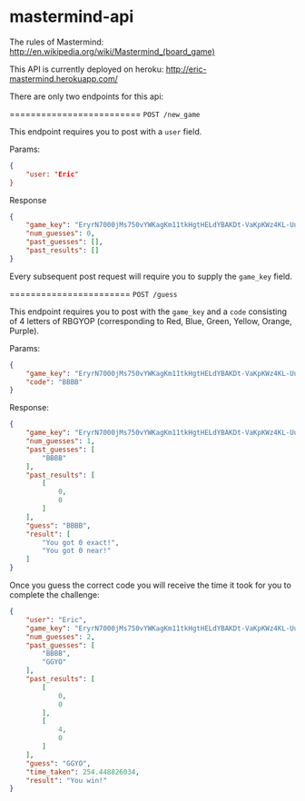 mastermind-api
==============
The rules of Mastermind: http://en.wikipedia.org/wiki/Mastermind_(board_game)
 

This API is currently deployed on heroku: http://eric-mastermind.herokuapp.com/

There are only two endpoints for this api:

=========================
`POST /new_game`

This endpoint requires you to post with a `user` field.

Params:
```json
{
    "user: "Eric"
}
```

Response
```json
{
    "game_key": "EryrN7000jMs750vYWKagKm11tkHgtHELdYBAKDt-VaKpKWz4KL-Uu7r0X8HQRWpDvw",
    "num_guesses": 0,
    "past_guesses": [],
    "past_results": []
}
```
Every subsequent post request will require you to supply the `game_key` field.

=======================
`POST /guess`

This endpoint requires you to post with the `game_key` and a `code` consisting of 4 letters of RBGYOP (corresponding to Red, Blue, Green, Yellow, Orange, Purple).

Params:
```json
{
    "game_key": "EryrN7000jMs750vYWKagKm11tkHgtHELdYBAKDt-VaKpKWz4KL-Uu7r0X8HQRWpDvw",
    "code": "BBBB"
}
```

Response:
```json
{
    "game_key": "EryrN7000jMs750vYWKagKm11tkHgtHELdYBAKDt-VaKpKWz4KL-Uu7r0X8HQRWpDvw",
    "num_guesses": 1,
    "past_guesses": [
        "BBBB"
    ],
    "past_results": [
        [
            0,
            0
        ]
    ],
    "guess": "BBBB",
    "result": [
        "You got 0 exact!",
        "You got 0 near!"
    ]
}
```

Once you guess the correct code you will receive the time it took for you to complete the challenge:
```json
{
    "user": "Eric",
    "game_key": "EryrN7000jMs750vYWKagKm11tkHgtHELdYBAKDt-VaKpKWz4KL-Uu7r0X8HQRWpDvw",
    "num_guesses": 2,
    "past_guesses": [
        "BBBB",
        "GGYO"
    ],
    "past_results": [
        [
            0,
            0
        ],
        [
            4,
            0
        ]
    ],
    "guess": "GGYO",
    "time_taken": 254.448826034,
    "result": "You win!"
}
```
